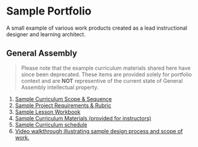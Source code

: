 # Sample Portfolio 

A small example of various work products created as a lead instructional designer and learning architect. 


## General Assembly
> Please note that the example curriculum materials shared here have since been deprecated. These items are provided solely for portfolio context and are **NOT** representive of the current state of General Assembly intellectual property.

1. [Sample Curriculum Scope & Sequence](./GA/sample_curriculum_design-ds.md)
1. [Sample Project Requirements & Rubric](https://gist.github.com/jeff-boykin/2036653aa2b1a020ceb089683d8ed35c)
1. [Sample Lesson Workbook](https://gist.github.com/jeff-boykin/12aa32e3218b4fbabbbeb919163ac583)
1. [Sample Curriculum Materials (provided for instructors)](./GA/sample_materials_provided-dsi.md)
1. [Sample Curriculum schedule](./GA/sample_schedule_review_iosi.md)
1. [Video walkthrough illustrating sample design process and scope of work.](https://www.dropbox.com/s/km5k96k5m4aorf3/ID_Portfolio_Demo_Jeff-Boykin_6.17.mov?dl=0)

